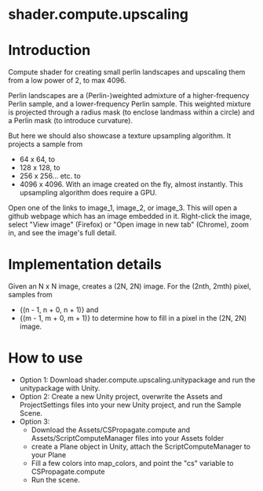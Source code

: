 # shader.compute.upscaling

# Introduction

Compute shader for creating small perlin landscapes and upscaling them from a low power of 2, to max 4096.

Perlin landscapes are a (Perlin-)weighted admixture of a higher-frequency Perlin sample, and a lower-frequency Perlin sample. This weighted mixture is projected through a radius mask (to enclose landmass within a circle) and a Perlin mask (to introduce curvature).

But here we should also showcase a texture upsampling algorithm. It projects a sample from 
* 64 x 64, to 
* 128 x 128, to 
* 256 x 256... etc. to 
* 4096 x 4096. 
With an image created on the fly, almost instantly. This upsampling algorithm does require a GPU.

Open one of the links to image_1, image_2, or image_3. This will open a github webpage which has an image embedded in it. Right-click the image, select "View image" (Firefox) or "Open image in new tab" (Chrome), zoom in, and see the image's full detail.

# Implementation details

Given an N x N image, creates a (2N, 2N) image. For the (2nth, 2mth) pixel, samples from 
* {(n - 1, n + 0, n + 1)} and 
* {(m - 1, m + 0, m + 1)} 
to determine how to fill in a pixel in the (2N, 2N) image.

# How to use

* Option 1: Download shader.compute.upscaling.unitypackage and run the unitypackage with Unity.
* Option 2: Create a new Unity project, overwrite the Assets and ProjectSettings files into your new Unity project, and run the Sample Scene.
* Option 3: 
    * Download the Assets/CSPropagate.compute and Assets/ScriptComputeManager files into your Assets folder
    * create a Plane object in Unity, attach the ScriptComputeManager to your Plane
    * Fill a few colors into map_colors, and point the "cs" variable to CSPropagate.compute
    * Run the scene.
